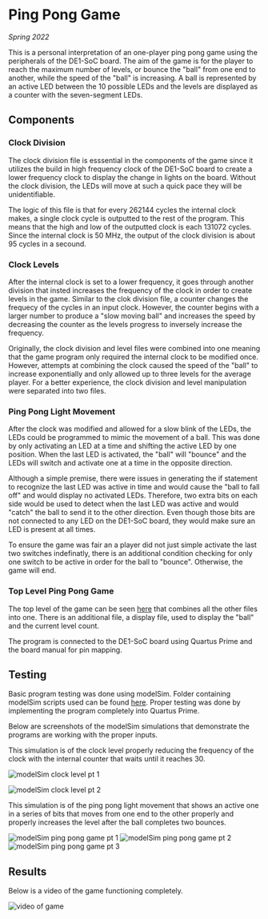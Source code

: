 # Ping Pong Game
_Spring 2022_

This is a personal interpretation of an one-player ping pong game using the peripherals of the DE1-SoC board. The aim of the game is for the player to reach the maximum number of levels, or bounce the "ball" from one end to another, while the speed of the "ball" is increasing. A ball is represented by an active LED between the 10 possible LEDs and the levels are displayed as a counter with the seven-segment LEDs.

## Components
### Clock Division
The clock division file is esssential in the components of the game since it utilizes the build in high frequency clock of the DE1-SoC board to create a lower frequency clock to display the change in lights on the board. Without the clock division, the LEDs will move at such a quick pace they will be unidentifiable. 

The logic of this file is that for every 262144 cycles the internal clock makes, a single clock cycle is outputted to the rest of the program. This means that the high and low of the outputted clock is each 131072 cycles. Since the internal clock is 50 MHz, the output of the clock division is about 95 cycles in a secound. 

### Clock Levels
After the internal clock is set to a lower frequency, it goes through another division that insted increases the frequency of the clock in order to create levels in the game. Similar to the clok division file, a counter changes the frequecy of the cycles in an input clock. However, the counter begins with a larger number to produce a "slow moving ball" and increases the speed by decreasing the counter as the levels progress to inversely increase the frequency. 

Originally, the clock division and level files were combined into one meaning that the game program only required the internal clock to be modified once. However, attempts at combining the clock caused the speed of the "ball" to increase exponentially and only allowed up to three levels for the average player. For a better experience, the clock division and level manipulation were separated into two files.

### Ping Pong Light Movement
After the clock was modified and allowed for a slow blink of the LEDs, the LEDs could be programmed to mimic the movement of a ball. This was done by only activating an LED at a time and shifting the active LED by one position. When the last LED is activated, the "ball" will "bounce" and the LEDs will switch and activate one at a time in the opposite direction.

Although a simple premise, there were issues in generating the if statement to recognize the last LED was active in time and would cause the "ball to fall off" and would display no activated LEDs. Therefore, two extra bits on each side would be used to detect when the last LED was active and would "catch" the ball to send it to the other direction. Even though those bits are not connected to any LED on the DE1-SoC board, they would make sure an LED is present at all times. 

To ensure the game was fair an a player did not just simple activate the last two switches indefinatly, there is an additional condition checking for only one switch to be active in order for the ball to "bounce". Otherwise, the game will end.

### Top Level Ping Pong Game
The top level of the game can be seen [here](pingpong.vhd) that combines all the other files into one. There is an additional file, a display file, used to display the "ball" and the current level count. 

The program is connected to the DE1-SoC board using Quartus Prime and the board manual for pin mapping. 

## Testing
Basic program testing was done using modelSim. Folder containing modelSim scripts used can be found [here](modelsim). Proper testing was done by implementing the program completely into Quartus Prime.

Below are screenshots of the modelSim simulations that demonstrate the programs are working with the proper inputs.

This simulation is of the clock level properly reducing the frequency of the clock with the internal counter that waits until it reaches 30. 

![modelSim clock level pt 1](https://github.com/ZafiroParedes/Ping_Pong_Game/assets/91034132/80f5b024-b982-4b76-bfca-b1faf0227027)

![modelSim clock level pt 2](https://github.com/ZafiroParedes/Ping_Pong_Game/assets/91034132/15803794-f0fd-473b-8e22-cd97b8ee5128)


This simulation is of the ping pong light movement that shows an active one in a series of bits that moves from one end to the other properly and properly increases the level after the ball completes two bounces. 

![modelSim ping pong game pt 1](https://github.com/ZafiroParedes/Ping_Pong_Game/assets/91034132/1ddca86e-4b48-4ed4-b4e2-1cd0db0c99fb)
![modelSim ping pong game pt 2](https://github.com/ZafiroParedes/Ping_Pong_Game/assets/91034132/fd506441-4caf-427b-b767-64850bae104f)
![modelSim ping pong game pt 3](https://github.com/ZafiroParedes/Ping_Pong_Game/assets/91034132/8b6ae55b-a71f-455a-931c-cb6bea9f683b)


## Results
Below is a video of the game functioning completely. 

![video of game]()


